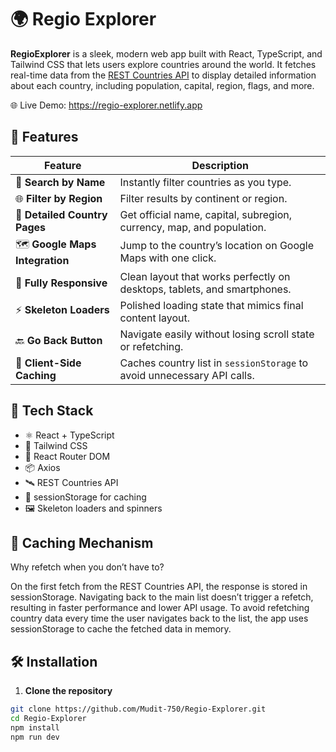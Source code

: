 # 🌍 Regio Explorer

**RegioExplorer** is a sleek, modern web app built with React, TypeScript, and Tailwind CSS that lets users explore countries around the world. It fetches real-time data from the [REST Countries API](https://restcountries.com) to display detailed information about each country, including population, capital, region, flags, and more.
<br/>

🌐 Live Demo: https://regio-explorer.netlify.app

## 🚀 Features
| Feature                         | Description                                                              |
| ------------------------------- | ------------------------------------------------------------------------ |
| 🔎 **Search by Name**           | Instantly filter countries as you type.                                  |
| 🌐 **Filter by Region**         | Filter results by continent or region.                                   |
| 📄 **Detailed Country Pages**   | Get official name, capital, subregion, currency, map, and population.    |
| 🗺️ **Google Maps Integration**  |  Jump to the country’s location on Google Maps with one click.           |
| 🧭 **Fully Responsive**         | Clean layout that works perfectly on desktops, tablets, and smartphones. |
| ⚡ **Skeleton Loaders**         | Polished loading state that mimics final content layout.                 |
| 🔙 **Go Back Button**           | Navigate easily without losing scroll state or refetching.               |
| 🧠 **Client-Side Caching**      | Caches country list in `sessionStorage` to avoid unnecessary API calls.  |



## 🧪 Tech Stack

- ⚛️ React + TypeScript
- 🎨 Tailwind CSS
- 🔄 React Router DOM
- 📦 Axios
- 🛰️ REST Countries API
- 🧠 sessionStorage for caching
- 🖼️ Skeleton loaders and spinners

## 🧠 Caching Mechanism

Why refetch when you don’t have to?

On the first fetch from the REST Countries API, the response is stored in sessionStorage.
Navigating back to the main list doesn’t trigger a refetch, resulting in faster performance and lower API usage.
To avoid refetching country data every time the user navigates back to the list, the app uses sessionStorage to cache the fetched data in memory.



## 🛠️ Installation

1. **Clone the repository**

```bash
git clone https://github.com/Mudit-750/Regio-Explorer.git
cd Regio-Explorer
npm install
npm run dev
```


